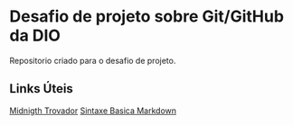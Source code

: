 # Desafio de projeto sobre Git/GitHub da DIO
  Repositorio criado para o desafio de projeto.
  
  ## Links Úteis
   [Midnigth Trovador](file:///C:/workspace/MidnigthTrovador/.html)
   [Sintaxe Basica Markdown](https://www.markdownguide.org/basic-syntax/)
